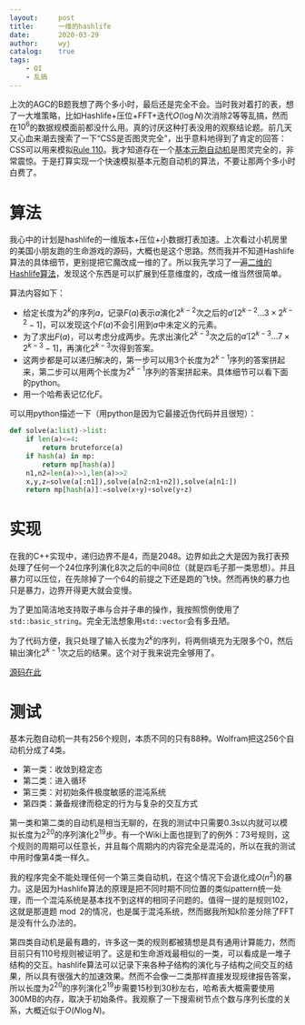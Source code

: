```yaml
---
layout:		post
title:		一维的hashlife
date:		2020-03-29
author:		wyj
catalog:	true
tags:
    - OI
    - 乱搞
---
```


上次的AGC的B题我想了两个多小时，最后还是完全不会。当时我对着打的表，想了一大堆策略，比如Hashlife+压位+FFT+迭代$O(\log{N})$次消除$2$等等乱搞，然而在$10^6$的数据规模面前都没什么用。真的讨厌这种打表没用的观察结论题。前几天又心血来潮去搜索了一下“CSS是否图灵完全”，出乎意料地得到了肯定的回答：CSS可以用来模拟[Rule 110](https://en.wikipedia.org/wiki/Rule_110)。我才知道存在一个[基本元胞自动机](https://en.wikipedia.org/wiki/Elementary_cellular_automaton)是图灵完全的，非常震惊。于是打算实现一个快速模拟基本元胞自动机的算法，不要让那两个多小时白费了。

# 算法

我心中的计划是hashlife的一维版本+压位+小数据打表加速。上次看过小机房里的美国小朋友跑的生命游戏的源码，大概也是这个思路。然而我并不知道Hashlife算法的具体细节，更别提把它魔改成一维的了。所以我先学习了一遍[二维的Hashlife算法](https://jennyhasahat.github.io/hashlife.html)，发现这个东西是可以扩展到任意维度的，改成一维当然很简单。

算法内容如下：
- 给定长度为$2^{k}$的序列$a$，记录$F(a)$表示$a$演化$2^{k-2}$次之后的$a'[2^{k-2}\dots 3\times 2^{k-2}-1]$，可以发现这个$F(a)$不会引用到$a$中未定义的元素。
- 为了求出$F(a)$，可以考虑分成两步。先求出演化$2^{k-3}$次之后的$a'[2^{k-3}\dots 7\times 2^{k-3}-1]$，再演化$2^{k-3}$次得到答案。
- 这两步都是可以递归解决的，第一步可以用3个长度为$2^{k-1}$序列的答案拼起来，第二步可以用两个长度为$2^{k-1}$序列的答案拼起来。具体细节可以看下面的python。
- 用一个哈希表记忆化$F$。

可以用python描述一下（用python是因为它最接近伪代码并且很短）：
```python
def solve(a:list)->list:
	if len(a)<=4:
		return bruteforce(a)
	if hash(a) in mp:
		return mp[hash(a)]
	n1,n2=len(a)>>1,len(a)>>2
	x,y,z=solve(a[:n1]),solve(a[n2:n1+n2]),solve(a[n1:])
	return mp[hash(a)]:=solve(x+y)+solve(y+z)
```

# 实现

在我的C++实现中，递归边界不是4，而是2048。边界如此之大是因为我打表预处理了任何一个24位序列演化8次之后的中间8位（就是四毛子那一类思想）。并且暴力可以压位，在先除掉了一个64的前提之下还是跑的飞快。然而再快的暴力也只是暴力，边界开得更大就会变慢。

为了更加简洁地支持取子串与合并子串的操作，我按照惯例使用了`std::basic_string`。完全无法想象用`std::vector`会有多丑陋。

为了代码方便，我只处理了输入长度为$2^k$的序列，将两侧填充为无限多个0，然后输出演化$2^{k-1}$次之后的结果。这个对于我来说完全够用了。

[源码在此](https://github.com/2o181o28/MyProg/blob/master/normal/fast_rule110/)

# 测试

基本元胞自动机一共有256个规则，本质不同的只有88种。Wolfram把这256个自动机分成了4类。

- 第一类：收敛到稳定态
- 第二类：进入循环
- 第三类：对初始条件极度敏感的混沌系统
- 第四类：兼备规律而稳定的行为与复杂的交互方式

第一类和第二类的自动机是相当无聊的，在我的测试中只需要0.3s以内就可以模拟长度为$2^{20}$的序列演化$2^{19}$步。有一个Wiki上面也提到了的例外：73号规则，这个规则的周期可以任意长，并且每个周期内的内容完全是混沌的，所以在我的测试中用时像第4类一样久。

我的程序完全不能处理任何一个第三类自动机，在这个情况下会退化成$O(n^2)$的暴力。这是因为Hashlife算法的原理是把不同时期不同位置的类似pattern统一处理，而一个混沌系统是基本找不到这样的相同子问题的。值得一提的是规则102，这就是那道题$\bmod 2$的情况，也是属于混沌系统，然而据我所知$k$阶差分除了FFT是没有什么办法的。

第四类自动机是最有趣的，许多这一类的规则都被猜想是具有通用计算能力，然而目前只有110号规则被证明了。这是和生命游戏最相似的一类，可以看成是一堆子结构的交互。hashlife算法可以记录下来各种子结构的演化与子结构之间交互的结果，所以具有很强大的加速效果。然而不会像一二类那样直接发现规律报告答案，所以长度为$2^{20}$的序列演化$2^{19}$步需要15秒到30秒左右，哈希表大概需要使用300MB的内存，取决于初始条件。我观察了一下搜索树节点个数与序列长度的关系，大概近似于$O(N\log N)$。
